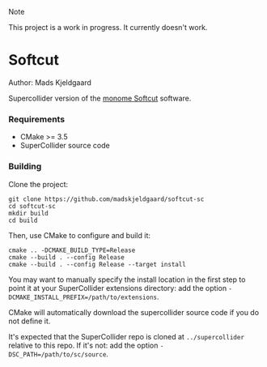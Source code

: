 > [!NOTE]
> This project is a work in progress. It currently doesn't work.

# Softcut

Author: Mads Kjeldgaard

Supercollider version of the [monome Softcut](https://github.com/monome/softcut-lib) software.

### Requirements

- CMake >= 3.5
- SuperCollider source code

### Building

Clone the project:

    git clone https://github.com/madskjeldgaard/softcut-sc
    cd softcut-sc
    mkdir build
    cd build

Then, use CMake to configure and build it:

    cmake .. -DCMAKE_BUILD_TYPE=Release
    cmake --build . --config Release
    cmake --build . --config Release --target install

You may want to manually specify the install location in the first step to point it at your
SuperCollider extensions directory: add the option `-DCMAKE_INSTALL_PREFIX=/path/to/extensions`.


CMake will automatically download the supercollider source code if you do not define it.

It's expected that the SuperCollider repo is cloned at `../supercollider` relative to this repo. If
it's not: add the option `-DSC_PATH=/path/to/sc/source`.

